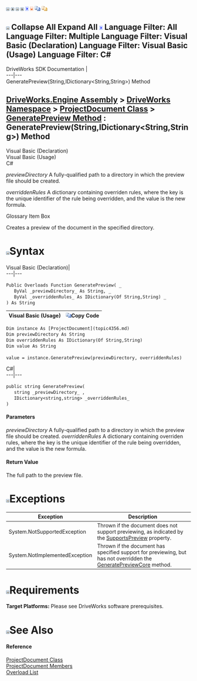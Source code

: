 ![](dotnetimages/collapse.gif) ![](dotnetimages/expand.gif) ![](dotnetimages/collapse.gif) ![](dotnetimages/expand.gif) ![](dotnetimages/drpdown.gif) ![](dotnetimages/drpdown_orange.gif) ![](dotnetimages/copycode.gif) ![](dotnetimages/copycodeHighlight.gif)

![](dotnetimages/collapse.gif) Collapse All Expand All ![](dotnetimages/drpdown.gif) Language Filter: All  Language Filter: Multiple  Language Filter: Visual Basic (Declaration) Language Filter: Visual Basic (Usage) Language Filter: C#  
---  
DriveWorks SDK Documentation  |   
---|---  
GeneratePreview(String,IDictionary<String,String>) Method   
  
[DriveWorks.Engine Assembly](topic2156.md) > [DriveWorks Namespace](topic2159.md) > [ProjectDocument Class](topic4356.md) > [GeneratePreview Method](topic4374.md) : GeneratePreview(String,IDictionary<String,String>) Method  
---  
  
Visual Basic (Declaration)    
Visual Basic (Usage)    
C# 

_previewDirectory_
    A fully-qualified path to a directory in which the preview file should be created.

_overriddenRules_
    A dictionary containing overriden rules, where the key is the unique identifier of the rule being overridden, and the value is the new formula.

Glossary Item Box

Creates a preview of the document in the specified directory. 

# ![](dotnetimages/collapse.gif)Syntax

Visual Basic (Declaration)|   
---|---  
      
    
    Public Overloads Function GeneratePreview( _
       ByVal _previewDirectory_ As String, _
       ByVal _overriddenRules_ As IDictionary(Of String,String) _
    ) As String  
  
Visual Basic (Usage)| ![](dotnetimages/copycode.gif)Copy Code  
---|---  
      
    
    Dim instance As [ProjectDocument](topic4356.md)
    Dim previewDirectory As String
    Dim overriddenRules As IDictionary(Of String,String)
    Dim value As String
     
    value = instance.GeneratePreview(previewDirectory, overriddenRules)  
  
C#|   
---|---  
      
    
    public string GeneratePreview( 
       string _previewDirectory_ ,
       IDictionary<string,string> _overriddenRules_
    )  
  
#### Parameters

 _previewDirectory_
    A fully-qualified path to a directory in which the preview file should be created.
_overriddenRules_
    A dictionary containing overriden rules, where the key is the unique identifier of the rule being overridden, and the value is the new formula.

#### Return Value

The full path to the preview file.

# ![](dotnetimages/collapse.gif)Exceptions

Exception| Description  
---|---  
System.NotSupportedException| Thrown if the document does not support previewing, as indicated by the [SupportsPreview](topic4396.md) property.  
System.NotImplementedException| Thrown if the document has specified support for previewing, but has not overridden the [GeneratePreviewCore](topic4377.md) method.  
  
# ![](dotnetimages/collapse.gif)Requirements

**Target Platforms:** Please see DriveWorks software prerequisites.

# ![](dotnetimages/collapse.gif)See Also

#### Reference

[ProjectDocument Class](topic4356.md)   
[ProjectDocument Members](topic4357.md)   
[Overload List](topic4374.md)


